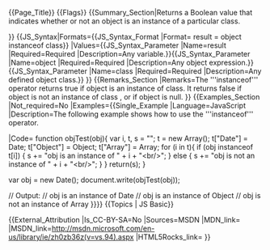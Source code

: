 {{Page_Title}}
{{Flags}}
{{Summary_Section|Returns a Boolean value that indicates whether or not an object is an instance of a particular class.

}}
{{JS_Syntax|Formats={{JS_Syntax_Format
|Format= result = object instanceof class}}
|Values={{JS_Syntax_Parameter
|Name=result
|Required=Required
|Description=Any variable.}}{{JS_Syntax_Parameter
|Name=object
|Required=Required
|Description=Any object expression.}}{{JS_Syntax_Parameter
|Name=class
|Required=Required
|Description=Any defined object class.}}
}}
{{Remarks_Section
|Remarks=The '''instanceof''' operator returns true if object is an instance of class. It returns false if object is not an instance of class , or if object is null.
}}
{{Examples_Section
|Not_required=No
|Examples={{Single_Example
|Language=JavaScript
|Description=The following example shows how to use the '''instanceof''' operator.

|Code= function objTest(obj){
     var i, t, s = "";
     t = new Array();
     t["Date"] = Date;
     t["Object"] = Object;
     t["Array"] = Array;
         for (i in t){
             if (obj instanceof t[i]) { 
                 s += "obj is an instance of " + i + "&lt;br/&gt;";
             }
             else {
                 s += "obj is not an instance of " + i + "&lt;br/&gt;";
         }
     }
     return(s);
 }
 
 var obj = new Date();
 document.write(objTest(obj));
 
 // Output: 
 // obj is an instance of Date
 // obj is an instance of Object
 // obj is not an instance of Array
}}}}
{{Topics | JS Basic}}

{{External_Attribution
|Is_CC-BY-SA=No
|Sources=MSDN
|MDN_link=
|MSDN_link=http://msdn.microsoft.com/en-us/library/ie/zh0zb36z(v=vs.94).aspx
|HTML5Rocks_link=
}}